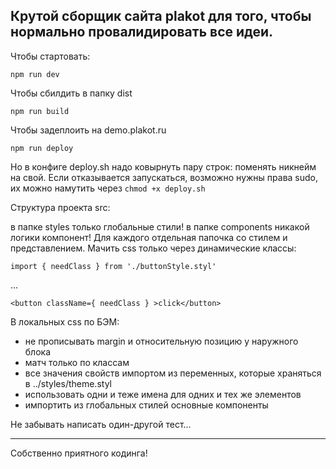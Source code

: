 Крутой сборщик сайта plakot
для того, чтобы нормально провалидировать все идеи.
---

Чтобы стартовать:
```
npm run dev
```
Чтобы сбилдить в папку dist
```
npm run build
```

Чтобы задеплоить на demo.plakot.ru

```
npm run deploy
```
Но в конфиге deploy.sh надо ковырнуть пару строк:
поменять никнейм на свой.
Если отказывается запускаться, возможно нужны права sudo,
их можно намутить через ```chmod +x deploy.sh```

Структура проекта src:

в папке styles только глобальные стили!
в папке components никакой логики компонент! Для каждого отдельная папочка со стилем и представлением. Мачить css только через динамические классы:
```
import { needClass } from './buttonStyle.styl'
```
...
```
<button className={ needClass } >click</button>
```
В локальных css по БЭМ:
- не прописывать margin и относительную позицию у наружного блока
- матч только по классам
- все значения свойств импортом из переменных, которые храняться в ../styles/theme.styl
- использовать одни и теже имена для одних и тех же элементов
- импортить из глобальных стилей основные компоненты

Не забывать написать один-другой тест...

---

Собственно приятного кодинга!

